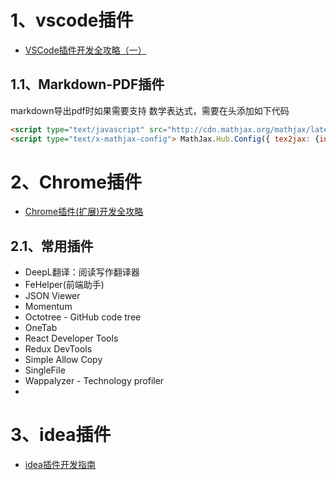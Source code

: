
# 1、vscode插件

- [VSCode插件开发全攻略（一）](http://blog.haoji.me/vscode-plugin-overview.html)

## 1.1、Markdown-PDF插件

markdown导出pdf时如果需要支持 数学表达式，需要在头添加如下代码
```html
<script type="text/javascript" src="http://cdn.mathjax.org/mathjax/latest/MathJax.js?config=TeX-AMS-MML_HTMLorMML"></script>
<script type="text/x-mathjax-config"> MathJax.Hub.Config({ tex2jax: {inlineMath: [['$', '$']]}, messageStyle: "none" });</script>
```

# 2、Chrome插件

- [Chrome插件(扩展)开发全攻略](http://blog.haoji.me/chrome-plugin-develop.html)

## 2.1、常用插件

- DeepL翻译：阅读写作翻译器
- FeHelper(前端助手)
- JSON Viewer
- Momentum
- Octotree - GitHub code tree
- OneTab
- React Developer Tools
- Redux DevTools
- Simple Allow Copy
- SingleFile
- Wappalyzer - Technology profiler
- 

# 3、idea插件

- [idea插件开发指南](https://github.com/fuzhengwei/guide-idea-plugin)
